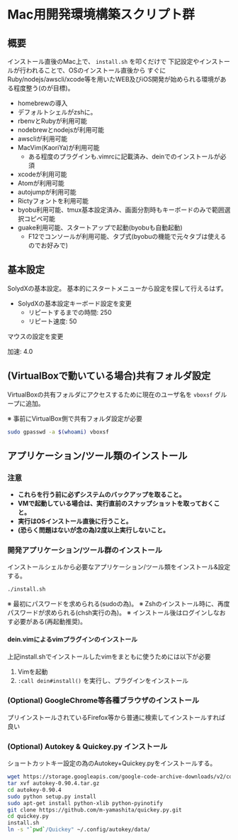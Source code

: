 # Mac用開発環境構築スクリプト群

## 概要

インストール直後のMac上で、 `install.sh` を叩くだけで
下記設定やインストールが行われることで、OSのインストール直後から
すぐにRuby/nodejs/awscli/xcode等を用いたWEB及びiOS開発が始められる環境がある程度整う(のが目標)。

- homebrewの導入
- デフォルトシェルがzshに。
- rbenvとRubyが利用可能
- nodebrewとnodejsが利用可能
- awscliが利用可能
- MacVim(KaoriYa)が利用可能
    - ある程度のプラグインも.vimrcに記載済み、deinでのインストールが必須
- xcodeが利用可能
- Atomが利用可能
- autojumpが利用可能
- Rictyフォントを利用可能
- byobu利用可能、tmux基本設定済み、画面分割時もキーボードのみで範囲選択コピペ可能
- guake利用可能、スタートアップで起動(byobuも自動起動)
    - F12でコンソールが利用可能、タブ式(byobuの機能で元々タブは使えるのでお好みで)

## 基本設定

SolydXの基本設定。
基本的にスタートメニューから設定を探して行えるはず。

- SolydXの基本設定キーボード設定を変更
    - リピートするまでの時間: 250
    - リピート速度: 50

マウスの設定を変更

加速: 4.0

## (VirtualBoxで動いている場合)共有フォルダ設定

VirtualBoxの共有フォルダにアクセスするために現在のユーザ名を
`vboxsf` グループに追加。

※ 事前にVirtualBox側で共有フォルダ設定が必要

```bash
sudo gpasswd -a $(whoami) vboxsf
```

## アプリケーション/ツール類のインストール

### 注意

- **これらを行う前に必ずシステムのバックアップを取ること。**
- **VMで起動している場合は、実行直前のスナップショットを取っておくこと。**
- **実行はOSインストール直後に行うこと。**
- **(恐らく問題はないが念の為)2度以上実行しないこと。**

### 開発アプリケーション/ツール群のインストール

インストールシェルから必要なアプリケーション/ツール類をインストール&設定する。

```bash
./install.sh
```

※ 最初にパスワードを求められる(sudoの為)。
※ Zshのインストール時に、再度パスワードが求められる(chsh実行の為)。
※ インストール後はログインしなおす必要がある(再起動推奨)。

#### dein.vimによるvimプラグインのインストール

上記install.shでインストールしたvimをまともに使うためには以下が必要

1. Vimを起動
2. `:call dein#install()` を実行し、プラグインをインストール

### (Optional) GoogleChrome等各種ブラウザのインストール

プリインストールされているFirefox等から普通に検索してインストールすれば良い

### (Optional) Autokey & Quickey.py インストール

ショートカットキー設定の為のAutokey+Quickey.pyをインストールする。

```bash
wget https://storage.googleapis.com/google-code-archive-downloads/v2/code.google.com/autokey/autokey-0.90.4.tar.gz
tar xvf autokey-0.90.4.tar.gz
cd autokey-0.90.4
sudo python setup.py install
sudo apt-get install python-xlib python-pyinotify
git clone https://github.com/m-yamashita/quickey.py.git
cd quickey.py
install.sh
ln -s "`pwd`/Quickey" ~/.config/autokey/data/
```

